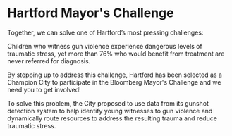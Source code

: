 # Hartford Mayor's Challenge
Together, we can solve one of Hartford’s most pressing challenges:


Children who witness gun violence experience dangerous levels of traumatic stress, yet more than 76% who would benefit from treatment are never referred for diagnosis.


By stepping up to address this challenge, Hartford has been selected as a Champion City to participate in the Bloomberg Mayor's Challenge and we need you to get involved!


To solve this problem, the City proposed to use data from its gunshot detection system to help identify young witnesses to gun violence and dynamically route resources to address the resulting trauma and reduce traumatic stress.
